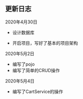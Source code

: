 ## 更新日志

2020年4月30日

* 设计数据库

* 开启项目，写好了基本的项目架构

2020年5月2日

* 编写了pojo
* 编写了简单的CRUD操作

2020年5月4日

* 编写了CartService的操作